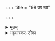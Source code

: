 +++
title = "98 उप त्वा"

+++


<details><summary>मूलम्</summary>

उप॑ त्वा ऽग्ने ह॒विष्म॑तीः ।  
घृ॒ताची᳚र् यन्तु हर्यत ।  
जु॒षस्व॑ स॒मिधो॒ मम॑ ।
</details>

<details><summary>भट्टभास्कर-टीका</summary>

हे अग्ने त्वां हविष्मतीः हविष्मत्यः ब्रह्मौदनसम्पृक्ताः घृताचीः घृताच्यः घृताञ्चनाः घृतसम्पृक्ताः। उभयत्रापि 'वा छन्दसि' इति पूर्वसवर्णदीर्घत्वम् । ईदृश्यः समिधः उपयन्तु उपगच्छन्तु । त्वं च ताः हर्यत हर्य प्रतिगृहाण । हर्य गतौ, वचनव्यत्ययः । यद्वा - हे हर्यत! भजनीय! । औणादिकोऽतच्प्रत्ययः । ता मय मदीयाः समिधो जुषस्व सेवस्व प्रीत्या वा स्वीकुरु ॥
</details>